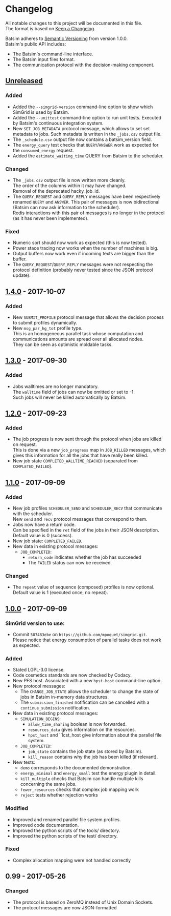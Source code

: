 # Changelog
All notable changes to this project will be documented in this file.  
The format is based on [Keep a Changelog][changelog].

Batsim adheres to [Semantic Versioning][semver] from version 1.0.0.  
Batsim's public API includes:
- The Batsim's command-line interface.
- The Batsim input files format.
- The communication protocol with the decision-making component.

[//]: ==========================================================================
## [Unreleased]
### Added
- Added the ``--simgrid-version`` command-line option to show which SimGrid
  is used by Batsim.
- Added the ``--unittest`` command-line option to run unit tests.
  Executed by Batsim's continuous integration system.
- New ``SET_JOB_METADATA`` protocol message, which allows to set
  set metadata to jobs.
  Such metadata is written in the ``_jobs.csv`` output file.
- The ``_schedule.csv`` output file now contains a batsim_version field.
- The ``energy_query`` test checks that ``QUERY``/``ANSWER`` work as expected
  for the ``consumed_energy`` request.
- Added the ``estimate_waiting_time`` QUERY from Batsim to the scheduler.

### Changed
- The ``_jobs.csv`` output file is now written more cleanly.  
  The order of the columns within it may have changed.  
  Removal of the deprecated hacky_job_id.
- The ``QUERY_REQUEST`` and ``QUERY_REPLY`` messages have been respectively
  renamed ``QUERY`` and ``ANSWER``. This pair of messages is now bidirectional
  (Batsim can now ask information to the scheduler).  
  Redis interactions with this pair of messages is no longer in the protocol
  (as it has never been implemented).

### Fixed
- Numeric sort should now work as expected (this is now tested).
- Power stace tracing now works when the number of machines is big.
- Output buffers now work even if incoming texts are bigger than the buffer.
- The ``QUERY_REQUEST``/``QUERY_REPLY`` messages were not respecting the
  protocol definition (probably never tested since the JSON protocol update).

[//]: ==========================================================================
## [1.4.0] - 2017-10-07
### Added
- New ``SUBMIT_PROFILE`` protocol message that allows the decision process
  to submit profiles dynamically.
- New ``msg_par_hg_tot`` profile type.  
  This is an homogeneous parallel task whose computation and communications
  amounts are spread over all allocated nodes.  
  They can be seen as optimistic moldable tasks.

[//]: ==========================================================================
## [1.3.0] - 2017-09-30
### Added
- Jobs walltimes are no longer mandatory.  
  The ``walltime`` field of jobs can now be omitted or set to -1.  
  Such jobs will never be killed automatically by Batsim.

[//]: ==========================================================================
## [1.2.0] - 2017-09-23
### Added
- The job progress is now sent through the protocol when jobs are killed on
  request.  
  This is done via a new ``job_progress`` map in ``JOB_KILLED``
  messages, which gives this information for all the jobs that have really been
  killed.
- New job state ``COMPLETED_WALLTIME_REACHED``
  (separated from ``COMPLETED_FAILED``).

[//]: ==========================================================================
## [1.1.0] - 2017-09-09
### Added
- New job profiles ``SCHEDULER_SEND`` and ``SCHEDULER_RECV`` that communicate
  with the scheduler.  
  New ``send`` and ``recv`` protocol messages that correspond to them.
- Jobs now have a return code.  
  Can be specified in the ``ret`` field of the jobs in their JSON description.  
  Default value is 0 (success).
- New job state: ``COMPLETED_FAILED``.
- New data in existing protocol messages:
  - ``JOB_COMPLETED``:
    - ``return_code`` indicates whether the job has succeeded
    - The ``FAILED`` status can now be received.

### Changed
- The ``repeat`` value of sequence (composed) profiles is now optional.  
  Default value is 1 (executed once, no repeat).

[//]: ==========================================================================
## [1.0.0] - 2017-09-09
### SimGrid version to use:
- Commit ``587483ebe`` on ``https://github.com/mpoquet/simgrid.git``.  
  Please notice that energy consumption of parallel tasks does not work
  as expected.

### Added
- Stated LGPL-3.0 license.
- Code cosmetics standards are now checked by Codacy.
- New PFS host. Associated with a new ``hpst-host`` command-line option.
- New protocol messages:
  - The ``CHANGE_JOB_STATE`` allows the scheduler to change the state of jobs
    in Batsim in-memory data structures.
  - The ``submission_finished`` notification can be cancelled with a
    ``continue_submission`` notification.
- New data in existing protocol messages:
  - ``SIMULATION_BEGINS``:
    - ``allow_time_sharing`` boolean is now forwarded.
    - ``resources_data`` gives information on the resources.
    - ``hpst_host`` and ``lcst_host give information about the
      parallel file system.
  - ``JOB_COMPLETED``:
    - ``job_state`` contains the job state (as stored by Batsim).
    - ``kill_reason`` contains why the job has been killed (if relevant).
- New tests:
  - ``demo`` corresponds to the documented demonstration.
  - ``energy_minimal`` and ``energy_small`` test the energy plugin in detail.
  - ``kill_multiple`` checks that Batsim can handle multiple kills concerning
    the same jobs.
  - ``fewer_resources`` checks that complex job mapping work
  - ``reject`` tests whether rejection works

### Modified
- Improved and renamed parallel file system profiles.
- Improved code documentation.
- Improved the python scripts of the tools/ directory.
- Improved the python scripts of the test/ directory.

### Fixed
- Complex allocation mapping were not handled correctly

[//]: ==========================================================================
## 0.99 - 2017-05-26
### Changed
- The protocol is based on ZeroMQ instead of Unix Domain Sockets.
- The protocol messages are now JSON-formatted

[//]: ==========================================================================
[changelog]: http://keepachangelog.com/en/1.0.0/
[semver]: http://semver.org/spec/v2.0.0.html

[Unreleased]: https://github.com/oar-team/batsim/compare/v1.4.0...HEAD
[1.4.0]: https://github.com/oar-team/batsim/compare/v1.3.0...v1.4.0
[1.3.0]: https://github.com/oar-team/batsim/compare/v1.2.0...v1.3.0
[1.2.0]: https://github.com/oar-team/batsim/compare/v1.1.0...v1.2.0
[1.1.0]: https://github.com/oar-team/batsim/compare/v1.0.0...v1.1.0
[1.0.0]: https://github.com/oar-team/batsim/compare/v0.99...v1.0.0

